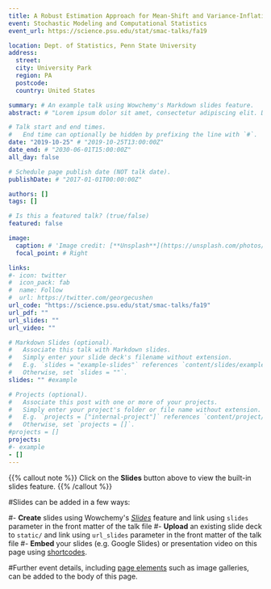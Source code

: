 ```yaml
---
title: A Robust Estimation Approach for Mean-Shift and Variance-Inflation Outliers
event: Stochastic Modeling and Computational Statistics
event_url: https://science.psu.edu/stat/smac-talks/fa19

location: Dept. of Statistics, Penn State University
address:
  street: 
  city: University Park
  region: PA
  postcode: 
  country: United States

summary: # An example talk using Wowchemy's Markdown slides feature.
abstract: # "Lorem ipsum dolor sit amet, consectetur adipiscing elit. Duis posuere tellusac convallis placerat. Proin tincidunt magna sed ex sollicitudin condimentum. Sed ac faucibus dolor, scelerisque sollicitudin nisi. Cras purus urna, suscipit quis sapien eu, pulvinar tempor diam."

# Talk start and end times.
#   End time can optionally be hidden by prefixing the line with `#`.
date: "2019-10-25" # "2019-10-25T13:00:00Z"
date_end: # "2030-06-01T15:00:00Z"
all_day: false

# Schedule page publish date (NOT talk date).
publishDate: # "2017-01-01T00:00:00Z"

authors: []
tags: []

# Is this a featured talk? (true/false)
featured: false

image:
  caption: # 'Image credit: [**Unsplash**](https://unsplash.com/photos/bzdhc5b3Bxs)'
  focal_point: # Right

links:
#- icon: twitter
#  icon_pack: fab
#  name: Follow
#  url: https://twitter.com/georgecushen
url_code: "https://science.psu.edu/stat/smac-talks/fa19"
url_pdf: ""
url_slides: ""
url_video: ""

# Markdown Slides (optional).
#   Associate this talk with Markdown slides.
#   Simply enter your slide deck's filename without extension.
#   E.g. `slides = "example-slides"` references `content/slides/example-slides.md`.
#   Otherwise, set `slides = ""`.
slides: "" #example

# Projects (optional).
#   Associate this post with one or more of your projects.
#   Simply enter your project's folder or file name without extension.
#   E.g. `projects = ["internal-project"]` references `content/project/deep-learning/index.md`.
#   Otherwise, set `projects = []`.
#projects = []
projects:
#- example
- []
---
```


{{% callout note %}}
Click on the **Slides** button above to view the built-in slides feature.
{{% /callout %}}

#Slides can be added in a few ways:

#- **Create** slides using Wowchemy's [*Slides*](https://wowchemy.com/docs/managing-content/#create-slides) feature and link using `slides` parameter in the front matter of the talk file
#- **Upload** an existing slide deck to `static/` and link using `url_slides` parameter in the front matter of the talk file
#- **Embed** your slides (e.g. Google Slides) or presentation video on this page using [shortcodes](https://wowchemy.com/docs/writing-markdown-latex/).

#Further event details, including [page elements](https://wowchemy.com/docs/writing-markdown-latex/) such as image galleries, can be added to the body of this page.
